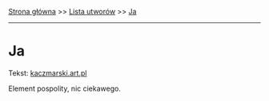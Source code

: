 [Strona główna](../index.md) >> [Lista utworów](../list.md) >> [Ja](178.md)

---

# Ja

Tekst: [kaczmarski.art.pl](https://www.kaczmarski.art.pl/tworczosc/wiersze/ja/)

Element pospolity, nic ciekawego.